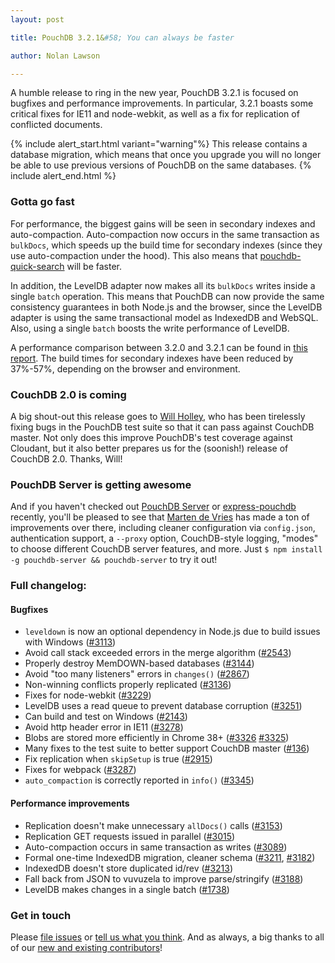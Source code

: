 ```yaml
---
layout: post

title: PouchDB 3.2.1&#58; You can always be faster

author: Nolan Lawson

---
```


A humble release to ring in the new year, PouchDB 3.2.1 is focused on bugfixes and performance improvements. In particular, 3.2.1 boasts some critical fixes for IE11 and node-webkit, as well as a fix for replication of conflicted documents.

{% include alert_start.html variant="warning"%}
This release contains a database migration, which means that once you upgrade you will no longer be able to use previous versions of PouchDB on the same databases.
{% include alert_end.html %}

### Gotta go fast

For performance, the biggest gains will be seen in secondary indexes and auto-compaction. Auto-compaction now occurs in the same transaction as `bulkDocs`, which speeds up the build time for secondary indexes (since they use auto-compaction under the hood). This also means that [pouchdb-quick-search](https://github.com/nolanlawson/pouchdb-quick-search) will be faster.

In addition, the LevelDB adapter now makes all its `bulkDocs` writes inside a single `batch` operation. This means that PouchDB can now provide the same consistency guarantees in both Node.js and the browser, since the LevelDB adapter is using the same transactional model as IndexedDB and WebSQL. Also, using a single `batch` boosts the write performance of LevelDB.

A performance comparison between 3.2.0 and 3.2.1 can be found in [this report](https://gist.github.com/nolanlawson/bc6fd6240db820a36a49). The build times for secondary indexes have been reduced by 37%-57%, depending on the browser and environment.

### CouchDB 2.0 is coming

A big shout-out this release goes to [Will Holley](https://github.com/willholley), who has been tirelessly fixing bugs in the PouchDB test suite so that it can pass against CouchDB master. Not only does this improve PouchDB's test coverage against Cloudant, but it also better prepares us for the (soonish!) release of CouchDB 2.0. Thanks, Will!

### PouchDB Server is getting awesome

And if you haven't checked out [PouchDB Server](https://github.com/pouchdb/pouchdb-server/) or [express-pouchdb](https://github.com/pouchdb/express-pouchdb) recently, you'll be pleased to see that [Marten de Vries](https://github.com/marten-de-vries) has made a ton of improvements over there, including cleaner configuration via `config.json`, authentication support, a `--proxy` option, CouchDB-style logging, "modes" to choose different CouchDB server features, and more. Just `$ npm install -g pouchdb-server && pouchdb-server` to try it out!

### Full changelog:

#### Bugfixes

* `leveldown` is now an optional dependency in Node.js due to build issues with Windows ([#3113](https://github.com/pouchdb/pouchdb/issues/3113))
* Avoid call stack exceeded errors in the merge algorithm ([#2543](https://github.com/pouchdb/pouchdb/issues/2543))
* Properly destroy MemDOWN-based databases ([#3144](https://github.com/pouchdb/pouchdb/issues/3144))
* Avoid "too many listeners" errors in `changes()` ([#2867](https://github.com/pouchdb/pouchdb/issues/2867))
* Non-winning conflicts properly replicated ([#3136](https://github.com/pouchdb/pouchdb/issues/3136))
* Fixes for node-webkit ([#3229](https://github.com/pouchdb/pouchdb/issues/3229))
* LevelDB uses a read queue to prevent database corruption ([#3251](https://github.com/pouchdb/pouchdb/issues/3251))
* Can build and test on Windows ([#2143](https://github.com/pouchdb/pouchdb/issues/2143))
* Avoid http header error in IE11 ([#3278](https://github.com/pouchdb/pouchdb/issues/3278))
* Blobs are stored more efficiently in Chrome 38+ ([#3326](https://github.com/pouchdb/pouchdb/issues/3326) [#3325](https://github.com/pouchdb/pouchdb/issues/3325))
* Many fixes to the test suite to better support CouchDB master ([#136](https://github.com/pouchdb/pouchdb/issues/136))
* Fix replication when `skipSetup` is true ([#2915](https://github.com/pouchdb/pouchdb/issues/2915))
* Fixes for webpack ([#3287](https://github.com/pouchdb/pouchdb/issues/3287))
* `auto_compaction` is correctly reported in `info()` ([#3345](https://github.com/pouchdb/pouchdb/issues/3345))

#### Performance improvements

* Replication doesn't make unnecessary `allDocs()` calls ([#3153](https://github.com/pouchdb/pouchdb/issues/3153))
* Replication GET requests issued in parallel ([#3015](https://github.com/pouchdb/pouchdb/issues/3015))
* Auto-compaction occurs in same transaction as writes ([#3089](https://github.com/pouchdb/pouchdb/issues/3089))
* Formal one-time IndexedDB migration, cleaner schema ([#3211](https://github.com/pouchdb/pouchdb/issues/3211), [#3182](https://github.com/pouchdb/pouchdb/issues/3182))
* IndexedDB doesn't store duplicated id/rev ([#3213](https://github.com/pouchdb/pouchdb/issues/3213))
* Fall back from JSON to vuvuzela to improve parse/stringify ([#3188](https://github.com/pouchdb/pouchdb/issues/3188))
* LevelDB makes changes in a single batch ([#1738](https://github.com/pouchdb/pouchdb/issues/1738))

### Get in touch

Please [file issues](https://github.com/pouchdb/pouchdb/issues) or [tell us what you think](https://github.com/pouchdb/pouchdb/blob/master/CONTRIBUTING.md#get-in-touch). And as always, a big thanks to all of our [new and existing contributors](https://github.com/pouchdb/pouchdb/graphs/contributors)!

